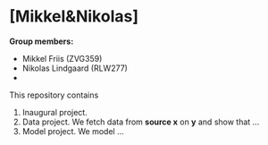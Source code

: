 # \[Mikkel&Nikolas\]

**Group members:**
- Mikkel Friis (ZVG359)
- Nikolas Lindgaard (RLW277)
- 

This repository contains  
1. Inaugural project. 
2. Data project. We fetch data from **source x** on **y** and show that ...
3. Model project. We model ...
